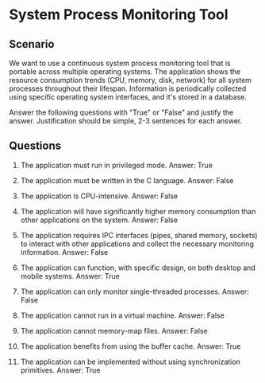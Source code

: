 # System Process Monitoring Tool

## Scenario

We want to use a continuous system process monitoring tool that is portable across multiple operating systems.
The application shows the resource consumption trends (CPU, memory, disk, network) for all system processes throughout their lifespan.
Information is periodically collected using specific operating system interfaces, and it's stored in a database.

Answer the following questions with "True" or "False" and justify the answer.
Justification should be simple, 2-3 sentences for each answer.

## Questions

1. The application must run in privileged mode.
Answer: True

1. The application must be written in the C language.
Answer: False

1. The application is CPU-intensive.
Answer: False

1. The application will have significantly higher memory consumption than other applications on the system.
Answer: False

1. The application requires IPC interfaces (pipes, shared memory, sockets) to interact with other applications and collect the necessary monitoring information.
Answer: False

1. The application can function, with specific design, on both desktop and mobile systems.
Answer: True

1. The application can only monitor single-threaded processes.
Answer: False

1. The application cannot run in a virtual machine.
Answer: False

1. The application cannot memory-map files.
Answer: False

1. The application benefits from using the buffer cache.
Answer: True

1. The application can be implemented without using synchronization primitives.
Answer: True
